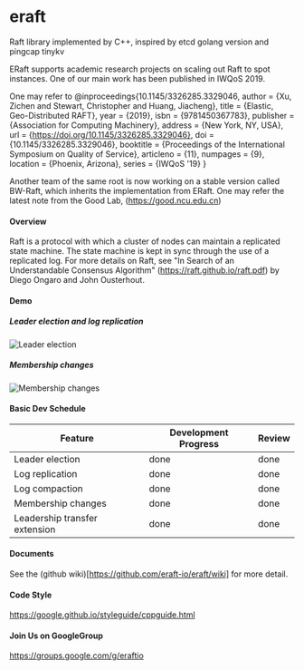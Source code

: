 # eraft
Raft library implemented by C++, inspired by etcd golang version and pingcap tinykv

ERaft supports academic research projects on scaling out Raft to spot instances. One of our main work has been published in IWQoS 2019.

One may refer to @inproceedings{10.1145/3326285.3329046, author = {Xu, Zichen and Stewart, Christopher and Huang, Jiacheng}, title = {Elastic, Geo-Distributed RAFT}, year = {2019}, isbn = {9781450367783}, publisher = {Association for Computing Machinery}, address = {New York, NY, USA}, url = {https://doi.org/10.1145/3326285.3329046}, doi = {10.1145/3326285.3329046},  booktitle = {Proceedings of the International Symposium on Quality of Service}, articleno = {11}, numpages = {9}, location = {Phoenix, Arizona}, series = {IWQoS '19} }

Another team of the same root is now working on a stable version called BW-Raft, which inherits the implementation from ERaft. One may refer the latest note from the Good Lab, (https://good.ncu.edu.cn)

#### Overview

Raft is a protocol with which a cluster of nodes can maintain a replicated state machine. The state machine is kept in sync through the use of a replicated log. For more details on Raft, see "In Search of an Understandable Consensus Algorithm" (https://raft.github.io/raft.pdf) by Diego Ongaro and John Ousterhout.

#### Demo

##### Leader election and log replication
![Leader election](Doc/img/eraft-demo1.gif)

##### Membership changes
![Membership changes](Doc/img/eraft-demo2.gif)


#### Basic Dev Schedule

| Feature                       | Development Progress | Review |
| ----------------------------- | -------------------- | ------ |
| Leader election               |          done            |    done    |
| Log replication               |          done            |    done    |
| Log compaction                |          done            |    done    |
| Membership changes            |          done            |    done    |
| Leadership transfer extension |          done            |    done    |


#### Documents
See the (github wiki)[https://github.com/eraft-io/eraft/wiki] for more detail.

#### Code Style
https://google.github.io/styleguide/cppguide.html

#### Join Us on GoogleGroup

https://groups.google.com/g/eraftio

